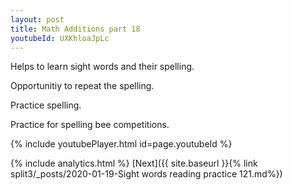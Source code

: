 ```yaml
---
layout: post
title: Math Additions part 18
youtubeId: UXKhloaJpLc
---
```

 
 
Helps to learn sight words and their spelling.

Opportunitiy to repeat the spelling. 

Practice spelling. 
 
Practice for spelling bee competitions. 
 
{% include youtubePlayer.html id=page.youtubeId %}
 
 
{% include analytics.html %} 
[Next]({{ site.baseurl }}{% link  split3/_posts/2020-01-19-Sight words reading practice 121.md%})
 
